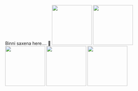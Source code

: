 
Binni saxena here.... 👋
<img src="https://onepatch.com/wp-content/uploads/2020/03/NODEJS_CIRCLE.gif" width="128"/>
<img src="https://user-images.githubusercontent.com/1560278/27637937-cb4b9b24-5c11-11e7-949b-15c1e4cdb53c.gif" width="128"/>
<img src="https://media3.giphy.com/media/XAxylRMCdpbEWUAvr8/giphy.gif?cid=6c09b952phtpxuk4fvu40wvpiv9c9ar18pvmx2tusrz1s1dw&rid=giphy.gif&ct=s" width="128"/>
<img src="https://onepatch.com/wp-content/uploads/2020/03/CSS_CIRCLE.gif" width="128"/>
<img src="https://onepatch.com/wp-content/uploads/2020/03/JAVASCRIPT_CIRCLE_NEW.gif" width="128"/>
  


